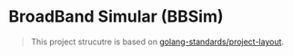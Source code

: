 # BroadBand Simular (BBSim) 


> This project strucutre is based on [golang-standards/project-layout](https://github.com/golang-standards/project-layout).